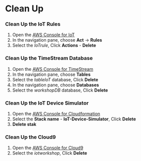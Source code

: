 # Clean Up

### Clean Up the IoT Rules

1. Open the [AWS Console for IoT](https://console.aws.amazon.com/iot)
2. In the navigation pane, choose **Act** -> **Rules**
3. Select the *IoTrule*, Click **Actions** - **Delete**

### Clean Up the TimeStream Database

1. Open the [AWS Console for TimeStream](https://console.aws.amazon.com/timestream)
2. In the navigation pane, choose **Tables**
3. Select the *tableIoT* database, Click **Delete**
4. In the navigation pane, choose **Databases**
3. Select the *workshopDB* database, Click **Delete**

### Clean Up the IoT Device Simulator

1. Open the [AWS Console for Cloudformation](https://console.aws.amazon.com/cloudformation)
2. Select the **Stack name** - **IoT-Device-Simulator**, Click **Delete**
3. **Delete stak**

### Clean Up the Cloud9 

1. Open the [AWS Console for Cloud9](https://console.aws.amazon.com/cloud9)
2. Select the *iotworkshop*, Click **Delete**

